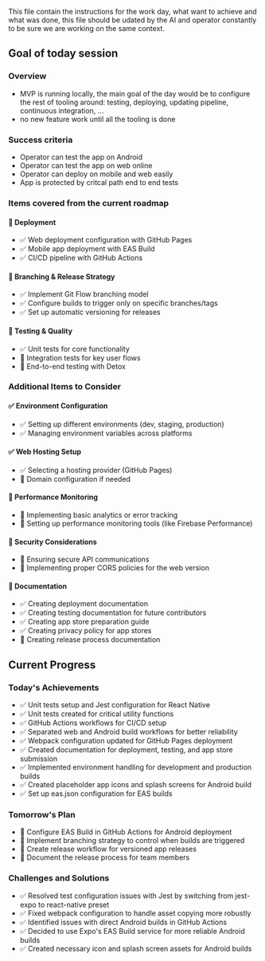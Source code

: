 This file contain the instructions for the work day, what want to achieve and what was done, this file should be udated by the AI and operator constantly to be sure we are working on the same context.

## Goal of today session

### Overview
- MVP is running locally, the main goal of the day would be to configure the rest of tooling around: testing, deploying, updating pipeline, continuous integration, ...
- no new feature work until all the tooling is done

### Success criteria
- Operator can test the app on Android
- Operator can test the app on web online
- Operator can deploy on mobile and web easily
- App is protected by critcal path end to end tests

### Items covered from the current roadmap
#### 🔄 Deployment
- ✅ Web deployment configuration with GitHub Pages
- ✅ Mobile app deployment with EAS Build
- ✅ CI/CD pipeline with GitHub Actions

#### 🔄 Branching & Release Strategy
- ✅ Implement Git Flow branching model
- ✅ Configure builds to trigger only on specific branches/tags
- ✅ Set up automatic versioning for releases

#### 🔄 Testing & Quality
- ✅ Unit tests for core functionality
- 🔄 Integration tests for key user flows
- 📝 End-to-end testing with Detox

### Additional Items to Consider

#### ✅ Environment Configuration
- ✅ Setting up different environments (dev, staging, production)
- ✅ Managing environment variables across platforms

#### ✅ Web Hosting Setup
- ✅ Selecting a hosting provider (GitHub Pages)
- 📝 Domain configuration if needed

#### 🔄 Performance Monitoring
- 📝 Implementing basic analytics or error tracking
- 📝 Setting up performance monitoring tools (like Firebase Performance)

#### 🔄 Security Considerations
- 📝 Ensuring secure API communications
- 📝 Implementing proper CORS policies for the web version

#### 🔄 Documentation
- ✅ Creating deployment documentation
- ✅ Creating testing documentation for future contributors
- ✅ Creating app store preparation guide
- ✅ Creating privacy policy for app stores
- 📝 Creating release process documentation

## Current Progress

### Today's Achievements
- ✅ Unit tests setup and Jest configuration for React Native
- ✅ Unit tests created for critical utility functions
- ✅ GitHub Actions workflows for CI/CD setup
- ✅ Separated web and Android build workflows for better reliability
- ✅ Webpack configuration updated for GitHub Pages deployment
- ✅ Created documentation for deployment, testing, and app store submission
- ✅ Implemented environment handling for development and production builds
- ✅ Created placeholder app icons and splash screens for Android build
- ✅ Set up eas.json configuration for EAS builds

### Tomorrow's Plan
- 📝 Configure EAS Build in GitHub Actions for Android deployment
- 📝 Implement branching strategy to control when builds are triggered
- 📝 Create release workflow for versioned app releases
- 📝 Document the release process for team members

### Challenges and Solutions
- ✅ Resolved test configuration issues with Jest by switching from jest-expo to react-native preset
- ✅ Fixed webpack configuration to handle asset copying more robustly
- ✅ Identified issues with direct Android builds in GitHub Actions
- ✅ Decided to use Expo's EAS Build service for more reliable Android builds
- ✅ Created necessary icon and splash screen assets for Android builds